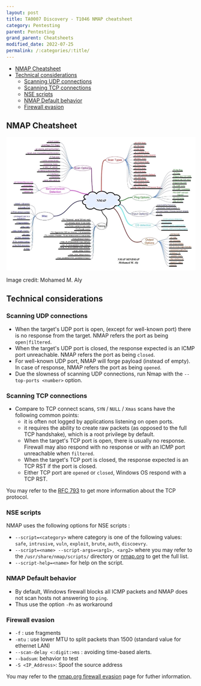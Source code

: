 ```yaml
---
layout: post
title: TA0007 Discovery - T1046 NMAP cheatsheet
category: Pentesting
parent: Pentesting
grand_parent: Cheatsheets
modified_date: 2022-07-25
permalink: /:categories/:title/
---
```


<!-- vscode-markdown-toc -->
* [NMAP Cheatsheet](#NMAPCheatsheet)
* [Technical considerations](#Technicalconsiderations)
	* [Scanning UDP connections](#ScanningUDPconnections)
	* [Scanning TCP connections](#ScanningTCPconnections)
	* [NSE scripts](#NSEscripts)
	* [NMAP Default behavior](#NMAPDefaultbehavior)
	* [Firewall evasion](#Firewallevasion)

<!-- vscode-markdown-toc-config
	numbering=false
	autoSave=true
	/vscode-markdown-toc-config -->
<!-- /vscode-markdown-toc -->

## <a name='NMAPCheatsheet'></a>NMAP Cheatsheet

![NMAP Cheatsheet](/assets/images/pen-discov-nmap-cheatsheet.jpg)

Image credit: Mohamed M. Aly

## <a name='Technicalconsiderations'></a>Technical considerations

### <a name='ScanningUDPconnections'></a>Scanning UDP connections

* When the target's UDP port is open, (except for well-known port) there is no response from the target. NMAP refers the port as being ```open|filtered```.
* When the target's UDP port is closed, the response expected is an ICMP port unreachable. NMAP refers the port as being ```closed```.
* For well-known UDP port, NMAP will forge payload (instead of empty). In case of response, NMAP refers the port as being ```opened```.
* Due the slowness of scanning UDP connections, run Nmap with the ```--top-ports <number>``` option.

### <a name='ScanningTCPconnections'></a>Scanning TCP connections

* Compare to TCP connect scans, ```SYN``` / ```NULL``` / ```Xmas``` scans have the following common points:
  * it is often not logged by applications listening on open ports.
  * it requires the ability to create raw packets (as opposed to the full TCP handshake), which is a root privilege by default. 
  * When the target's TCP port is open, there is usually no response. Firewall may also respond with no response or with an ICMP port unreachable when ```filtered```.
  * When the target's TCP port is closed, the response expected is an TCP RST if the port is closed.
  * Either TCP port are ```opened``` or ```closed```, Windows OS respond with a TCP RST. 

You may refer to the [RFC 793](https://tools.ietf.org/html/rfc793) to get more information about the TCP protocol.

### <a name='NSEscripts'></a>NSE scripts

NMAP uses the following options for NSE scripts :
* ```--script=<category>``` where category is one of the following values: ```safe```, ```intrusive```, ```vuln```, ```exploit```, ```brute```, ```auth```, ```discoevry```.
* ```--script=<name> --script-args=<arg1>, <arg2>``` where you may refer to the ```/usr/share/nmap/scripts/``` directory or [nmap.org](https://nmap.org/nsedoc/) to get the full list.
* ```--script-help=<name>``` for help on the script.

### <a name='NMAPDefaultbehavior'></a>NMAP Default behavior

* By default, Windows firewall blocks all ICMP packets and NMAP does not scan hosts not answering to ```ping```.
* Thus use the option ```-Pn``` as workaround

### <a name='Firewallevasion'></a>Firewall evasion

* ```-f``` : use fragments
* ```-mtu``` : use lower MTU to split packets than 1500 (standard value for ethernet LAN)
* ```--scan-delay <:digit:>ms``` : avoiding time-based alerts.
* ```--badsum```: behavior to test
* ```-S <IP_Address>```: Spoof the source address 

You may refer to the [nmap.org firewall evasion](https://nmap.org/book/man-bypass-firewalls-ids.html) page for futher information.
